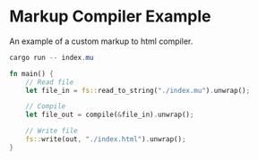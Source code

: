# Markup Compiler Example

An example of a custom markup to html compiler.

```ps1
cargo run -- index.mu
```

```rs
fn main() {
    // Read file
    let file_in = fs::read_to_string("./index.mu").unwrap();

    // Compile
    let file_out = compile(&file_in).unwrap();

    // Write file
    fs::write(out, "./index.html").unwrap();
}
```
